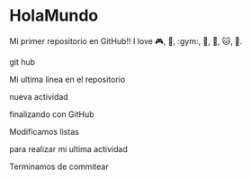# HolaMundo
Mi primer repositorio en GitHub!!
I love 🎮, 🍔, :gym:, 🍕, 🍦, 🐱, 🎵. 

git hub

Mi ultima linea en el repositorio

nueva actividad

finalizando con GitHub

Modificamos listas

para realizar mi ultima actividad

Terminamos de commitear


